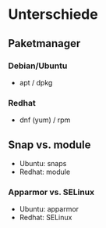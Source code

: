 # Unterschiede 

## Paketmanager 

### Debian/Ubuntu 

  * apt / dpkg

### Redhat 

  * dnf (yum) / rpm 

## Snap vs. module 

 * Ubuntu: snaps
 * Redhat: module

### Apparmor vs. SELinux 


  * Ubuntu: apparmor
  * Redhat: SELinux


